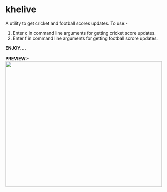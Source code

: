 # khelive
A utility to get cricket and football scores updates. To use:-<br>
1. Enter c in command line arguments for getting cricket score updates.<br>
2. Enter f in command line arguments for getting football scrore updates.

<b>ENJOY....</b><br><br>
<b>PREVIEW:-</b><br>
<img src="https://cloud.githubusercontent.com/assets/12881364/19359844/87f492e2-9199-11e6-83a3-b5a09ac9344b.jpg" height="400" width="500"/>

